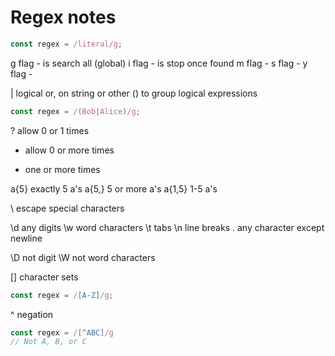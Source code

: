 # Regex notes
```js
const regex = /literal/g;
```
g flag - is search all (global)
i flag - is stop once found
m flag - 
s flag - 
y flag - 

| logical or, on string or other
() to group logical expressions

```js
const regex = /(Bob|Alice)/g;
```

? allow 0 or 1 times
* allow 0 or more times
+ one or more times

a{5} exactly 5 a's
a{5,} 5 or more a's
a{1,5} 1-5 a's

\ escape special characters

\d any digits
\w word characters
\t tabs
\n line breaks
. any character except newline

\D not digit
\W not word characters

[] character sets
```js
const regex = /[A-Z]/g;
```

^ negation

```js
const regex = /[^ABC]/g
// Not A, B, or C
```

